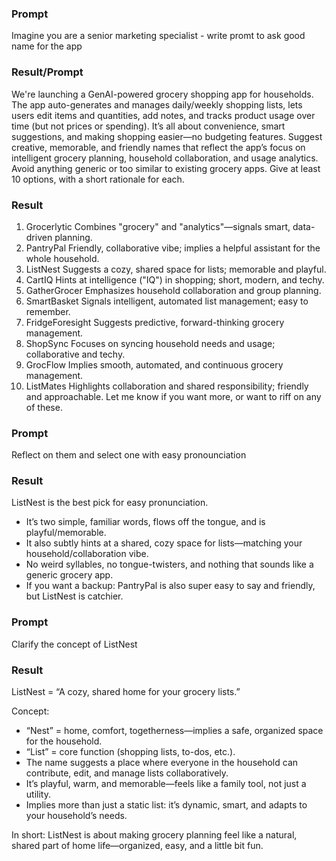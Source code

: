 ### Prompt 

Imagine you are a senior marketing specialist - write promt to ask good name for the app

### Result/Prompt

We're launching a GenAI-powered grocery shopping app for households.
The app auto-generates and manages daily/weekly shopping lists, lets users edit items and quantities, add notes, and tracks product usage over time (but not prices or spending).
It’s all about convenience, smart suggestions, and making shopping easier—no budgeting features.
Suggest creative, memorable, and friendly names that reflect the app’s focus on intelligent grocery planning, household collaboration, and usage analytics. Avoid anything generic or too similar to existing grocery apps. Give at least 10 options, with a short rationale for each.

### Result

1. Grocerlytic
Combines "grocery" and "analytics"—signals smart, data-driven planning.
2. PantryPal
Friendly, collaborative vibe; implies a helpful assistant for the whole household.
3. ListNest
Suggests a cozy, shared space for lists; memorable and playful.
4. CartIQ
Hints at intelligence ("IQ") in shopping; short, modern, and techy.
5. GatherGrocer
Emphasizes household collaboration and group planning.
6. SmartBasket
Signals intelligent, automated list management; easy to remember.
7. FridgeForesight
Suggests predictive, forward-thinking grocery management.
8. ShopSync
Focuses on syncing household needs and usage; collaborative and techy.
9. GrocFlow
Implies smooth, automated, and continuous grocery management.
10. ListMates
Highlights collaboration and shared responsibility; friendly and approachable.
Let me know if you want more, or want to riff on any of these.

### Prompt

Reflect on them and select one with easy pronounciation

### Result

ListNest is the best pick for easy pronunciation.
- It’s two simple, familiar words, flows off the tongue, and is playful/memorable.
- It also subtly hints at a shared, cozy space for lists—matching your household/collaboration vibe.
- No weird syllables, no tongue-twisters, and nothing that sounds like a generic grocery app.
- If you want a backup: PantryPal is also super easy to say and friendly, but ListNest is catchier.

### Prompt

Clarify the concept of ListNest

### Result

ListNest = “A cozy, shared home for your grocery lists.”

Concept:  
- “Nest” = home, comfort, togetherness—implies a safe, organized space for the household.
- “List” = core function (shopping lists, to-dos, etc.).
- The name suggests a place where everyone in the household can contribute, edit, and manage lists collaboratively.
- It’s playful, warm, and memorable—feels like a family tool, not just a utility.
- Implies more than just a static list: it’s dynamic, smart, and adapts to your household’s needs.

In short: ListNest is about making grocery planning feel like a natural, shared part of home life—organized, easy, and a little bit fun.
